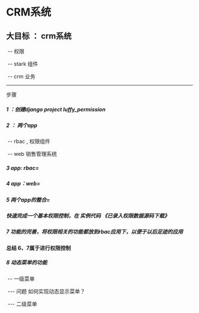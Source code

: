 # CRM系统

 ## 大目标 ： crm系统

​	-- 权限

​	-- stark 组件

​	--  crm 业务

---

步骤

##### 1 ：创建django project luffy_permission

##### 2 ： 两个app

​        -- rbac  , 权限组件

​        -- web   销售管理系统

##### 3 app: rbac=

##### 4 app：web=

##### 5 两个app的整合=

##### 快速完成一个基本权限控制，在 实例代码 《已录入权限数据源码下载》

##### 7 功能的完善，将权限相关的功能都放到rbac应用下，以便于以后足迹的应用

#### 总结 6、7属于进行权限控制

##### 8 动态菜单的功能

​	-- 一级菜单

​	    --- 问题 如何实现动态显示菜单？



​    --- 二级菜单







